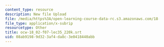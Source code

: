 ```yaml
---
content_type: resource
description: New file Upload
file: /media/https%3A/open-learning-course-data-rc.s3.amazonaws.com/18-02sc-multivariable-calculus-fall-2010/08ab91989d323af4da8c3e0418440abb_ocw-18_02-f07-lec35_220k.srt
file_type: application/x-subrip
resourcetype: Other
title: ocw-18_02-f07-lec35_220k.srt
uid: 08ab9198-9d32-3af4-da8c-3e0418440abb
---
```

